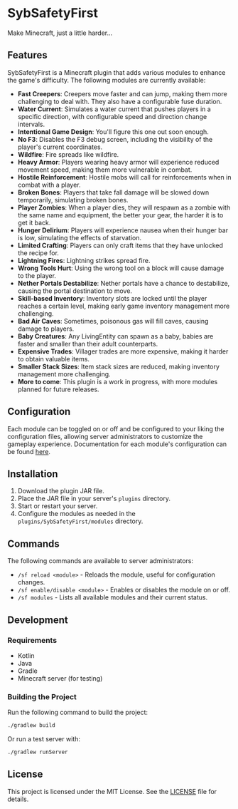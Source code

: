 # SybSafetyFirst

Make Minecraft, just a little harder...

## Features

SybSafetyFirst is a Minecraft plugin that adds various modules to enhance the game's difficulty.
The following modules are currently available:

- **Fast Creepers**: Creepers move faster and can jump, making them more challenging to deal with. They also have a
  configurable fuse duration.
- **Water Current**: Simulates a water current that pushes players in a specific direction, with configurable speed and
  direction change intervals.
- **Intentional Game Design**: You'll figure this one out soon enough.
- **No F3**: Disables the F3 debug screen, including the visibility of the player's current coordinates.
- **Wildfire**: Fire spreads like wildfire.
- **Heavy Armor**: Players wearing heavy armor will experience reduced movement speed, making them more vulnerable in
  combat.
- **Hostile Reinforcement**: Hostile mobs will call for reinforcements when in combat with a player.
- **Broken Bones**: Players that take fall damage will be slowed down temporarily, simulating broken bones.
- **Player Zombies**: When a player dies, they will respawn as a zombie with the same name and equipment, the better
  your gear, the harder it is to get it back.
- **Hunger Delirium**: Players will experience nausea when their hunger bar is low, simulating the effects of
  starvation.
- **Limited Crafting**: Players can only craft items that they have unlocked the recipe for.
- **Lightning Fires**: Lightning strikes spread fire.
- **Wrong Tools Hurt**: Using the wrong tool on a block will cause damage to the player.
- **Nether Portals Destabilize**: Nether portals have a chance to destabilize, causing the portal destination to move.
- **Skill-based Inventory**: Inventory slots are locked until the player reaches a certain level, making early game
  inventory management more challenging.
- **Bad Air Caves**: Sometimes, poisonous gas will fill caves, causing damage to players.
- **Baby Creatures**: Any LivingEntity can spawn as a baby, babies are faster and smaller than their adult counterparts.
- **Expensive Trades**: Villager trades are more expensive, making it harder to obtain valuable items.
- **Smaller Stack Sizes**: Item stack sizes are reduced, making inventory management more challenging.
- **More to come**: This plugin is a work in progress, with more modules planned for future releases.

## Configuration

Each module can be toggled on or off and be configured to your liking the configuration files,
allowing server administrators to customize the gameplay experience.
Documentation for each module's configuration can be found
[here](https://sybsuper.github.io/SybSafetyFirst/-syb-safety-first/com.sybsuper.sybsafetyfirst.modules/-module-options/index.html).

## Installation

1. Download the plugin JAR file.
2. Place the JAR file in your server's `plugins` directory.
3. Start or restart your server.
4. Configure the modules as needed in the `plugins/SybSafetyFirst/modules` directory.

## Commands

The following commands are available to server administrators:

- `/sf reload <module>` - Reloads the module, useful for configuration changes.
- `/sf enable/disable <module>` - Enables or disables the module on or off.
- `/sf modules` - Lists all available modules and their current status.

## Development

### Requirements

- Kotlin
- Java
- Gradle
- Minecraft server (for testing)

### Building the Project

Run the following command to build the project:

```bash
./gradlew build
```

Or run a test server with:

```bash
./gradlew runServer
```

## License

This project is licensed under the MIT License. See the [LICENSE](LICENSE) file for details.
